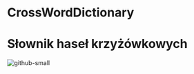 # CrossWordDictionary
# Słownik haseł krzyżówkowych


![github-small](https://github.com/PiotrSzydlowski/CrossWordDictionary/issues/1#issue-880969588)
